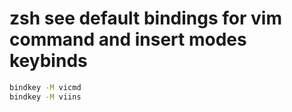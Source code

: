# zsh see default bindings for vim command and insert modes keybinds
```bash
bindkey -M vicmd
bindkey -M viins
```
